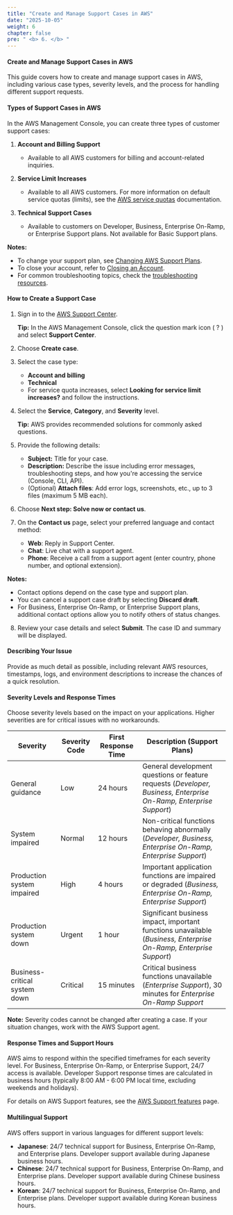 ```yaml
---
title: "Create and Manage Support Cases in AWS"
date: "2025-10-05"
weight: 6
chapter: false
pre: " <b> 6. </b> "
---
```


#### Create and Manage Support Cases in AWS

This guide covers how to create and manage support cases in AWS, including various case types, severity levels, and the process for handling different support requests.

#### Types of Support Cases in AWS

In the AWS Management Console, you can create three types of customer support cases:

1. **Account and Billing Support**
   - Available to all AWS customers for billing and account-related inquiries.

2. **Service Limit Increases**
   - Available to all AWS customers. For more information on default service quotas (limits), see the [AWS service quotas](https://docs.aws.amazon.com/general/latest/gr/aws_service_limits.html) documentation.

3. **Technical Support Cases**
   - Available to customers on Developer, Business, Enterprise On-Ramp, or Enterprise Support plans. Not available for Basic Support plans.

**Notes:**
- To change your support plan, see [Changing AWS Support Plans](https://docs.aws.amazon.com/premiumsupport/latest/user/change-support-plan.html).
- To close your account, refer to [Closing an Account](https://docs.aws.amazon.com/awsaccountbilling/latest/aboutv2/close-account.html).
- For common troubleshooting topics, check the [troubleshooting resources](https://aws.amazon.com/premiumsupport/knowledge-center/).

#### How to Create a Support Case

1. Sign in to the [AWS Support Center](https://console.aws.amazon.com/support/home#/).
   
   **Tip:** In the AWS Management Console, click the question mark icon ( ? ) and select **Support Center**.

2. Choose **Create case**.

3. Select the case type:
   - **Account and billing**
   - **Technical**
   - For service quota increases, select **Looking for service limit increases?** and follow the instructions.

4. Select the **Service**, **Category**, and **Severity** level.
   
   **Tip:** AWS provides recommended solutions for commonly asked questions.

5. Provide the following details:
   - **Subject:** Title for your case.
   - **Description:** Describe the issue including error messages, troubleshooting steps, and how you're accessing the service (Console, CLI, API).
   - (Optional) **Attach files**: Add error logs, screenshots, etc., up to 3 files (maximum 5 MB each).

6. Choose **Next step: Solve now or contact us**.

7. On the **Contact us** page, select your preferred language and contact method:
   - **Web**: Reply in Support Center.
   - **Chat**: Live chat with a support agent.
   - **Phone**: Receive a call from a support agent (enter country, phone number, and optional extension).

**Notes:**
- Contact options depend on the case type and support plan.
- You can cancel a support case draft by selecting **Discard draft**.
- For Business, Enterprise On-Ramp, or Enterprise Support plans, additional contact options allow you to notify others of status changes.

8. Review your case details and select **Submit**. The case ID and summary will be displayed.

#### Describing Your Issue

Provide as much detail as possible, including relevant AWS resources, timestamps, logs, and environment descriptions to increase the chances of a quick resolution.

#### Severity Levels and Response Times

Choose severity levels based on the impact on your applications. Higher severities are for critical issues with no workarounds.

| Severity                   | Severity Code | First Response Time | Description (Support Plans)                                                                                                                                             |
|----------------------------|---------------|---------------------|-------------------------------------------------------------------------------------------------------------------------------------------------------------------------|
| General guidance            | Low           | 24 hours            | General development questions or feature requests (*Developer, Business, Enterprise On-Ramp, Enterprise Support*)                                                        |
| System impaired             | Normal        | 12 hours            | Non-critical functions behaving abnormally (*Developer, Business, Enterprise On-Ramp, Enterprise Support*)                                                               |
| Production system impaired  | High          | 4 hours             | Important application functions are impaired or degraded (*Business, Enterprise On-Ramp, Enterprise Support*)                                                            |
| Production system down      | Urgent        | 1 hour              | Significant business impact, important functions unavailable (*Business, Enterprise On-Ramp, Enterprise Support*)                                                        |
| Business-critical system down | Critical      | 15 minutes          | Critical business functions unavailable (*Enterprise Support*), 30 minutes for *Enterprise On-Ramp Support*                                                             |

**Note:** Severity codes cannot be changed after creating a case. If your situation changes, work with the AWS Support agent.

#### Response Times and Support Hours

AWS aims to respond within the specified timeframes for each severity level. For Business, Enterprise On-Ramp, or Enterprise Support, 24/7 access is available. Developer Support response times are calculated in business hours (typically 8:00 AM - 6:00 PM local time, excluding weekends and holidays).

For details on AWS Support features, see the [AWS Support features](https://aws.amazon.com/premiumsupport/features/) page.

#### Multilingual Support

AWS offers support in various languages for different support levels:

- **Japanese**: 24/7 technical support for Business, Enterprise On-Ramp, and Enterprise plans. Developer support available during Japanese business hours.
- **Chinese**: 24/7 technical support for Business, Enterprise On-Ramp, and Enterprise plans. Developer support available during Chinese business hours.
- **Korean**: 24/7 technical support for Business, Enterprise On-Ramp, and Enterprise plans. Developer support available during Korean business hours.

